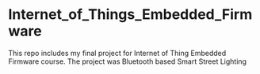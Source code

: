 # Internet_of_Things_Embedded_Firmware
This repo includes my final project for Internet of Thing Embedded Firmware course. The project was Bluetooth based Smart Street Lighting
